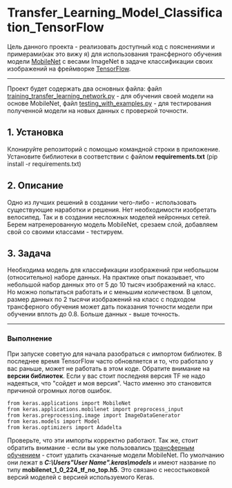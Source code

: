 # Transfer_Learning_Model_Classification_TensorFlow
Цель данного проекта - реализовать доступный код с пояснениями и примерами(как это вижу я) для использования трансферного обучения модели [MobileNet](https://keras.io/api/applications/#mobilenet) с весами ImageNet в задаче классификации своих изображений на фреймворке [TensorFlow](https://ru.wikipedia.org/wiki/TensorFlow). 
***
Проект будет содержать два основных файла: файл [training_transfer_learning_network.py](https://github.com/PsyPerception/Transfer_Learning_Model_Classification_TensorFlow/blob/master/training_transfer_learning_network.py) - для обучения своей модели на основе MobileNet, файл [testing_with_examples.py](https://github.com/PsyPerception/Transfer_Learning_Model_Classification_TensorFlow/blob/master/testing_with_examples.py) - для тестирования полученной модели на новых данных с проверкой точности.
## 1. Установка
Клонируйте репозиторий с помощью командной строки  в приложение. Установите библиотеки в соответствии с файлом **requirements.txt** (pip install -r requirements.txt)
## 2. Описание
Одно из лучших решений в создании чего-либо - использовать существующие наработки и решения. Нет необходимости изобретать велосипед. Так и в создании несложных моделей нейронных сетей. Берем натренерованную модель MobileNet, срезаем слой, добавляем свой со своими классами - тестируем.
## 3. Задача
Необходима модель для классификации изображений при небольшом (относительно) наборе данных. На практике опыт показывает, что небольшой набор данных это от 5 до 10 тысяч изображений на класс. Но можно попытаться работать и с меньшим количеством. В целом, размер данных по 2 тысячи изображений на класс с подходом трансферного обучения может дать показания точности модели при обучении вплоть до 0.8. Больше данных - выше точность.
***
### Выполнение
При запуске советую для начала разобраться с импортом библиотек. В последнее время TensorFlow часто обновляется и то, что работало у вас раньше, может не работать в этом коде. Обратите внимание на **версии библиотек**. Если у вас стоит последняя версия TF не надо надеяться, что "сойдет и моя версия". Часто именно это становится причиной огромных логов ошибок. 
```from keras.layers import Dense, GlobalAveragePooling2D
from keras.applications import MobileNet
from keras.applications.mobilenet import preprocess_input
from keras.preprocessing.image import ImageDataGenerator
from keras.models import Model
from keras.optimizers import Adadelta
```
Проверьте, что эти импорты корректно работают.
Так же, стоит обратить внимание - если вы уже пользовались [трансферным обучением](https://academy.yandex.ru/posts/transfernoe-obuchenie-pochemu-deep-learning-stal-dostupnee)  - стоит удалить скачанные модели MobileNet. По умолчанию они лежат в ***C:\Users\"User Name"\.keras\models*** и имеют название по типу **mobilenet_1_0_224_tf_no_top.h5**. Это связано с несостыковкой версий моделей с версией используемого Keras.
